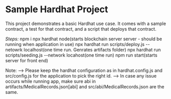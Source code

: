 # Sample Hardhat Project

This project demonstrates a basic Hardhat use case. It comes with a sample contract, a test for that contract, and a script that deploys that contract.

*Steps:*
npm i 
npx hardhat node(starts blockchain server server - should be running when application in use) 
npx hardhat run scripts/deploy.js --netowrk localhost(one time run. Genrates artifacts folder) 
npx hardhat run scripts/seeding.js --network locahost(one time run) 
npm run start(starts server for front end) 

Note: 
--> Please keep the hardhat configuration as in hardhat.config.js and src/config.js for the application to pick the right id.
--> In case any issue occurs while running app, make sure abi in artifacts/MedicalRecords.json[abi] and src/abi/MedicalRecords.json are the same.

